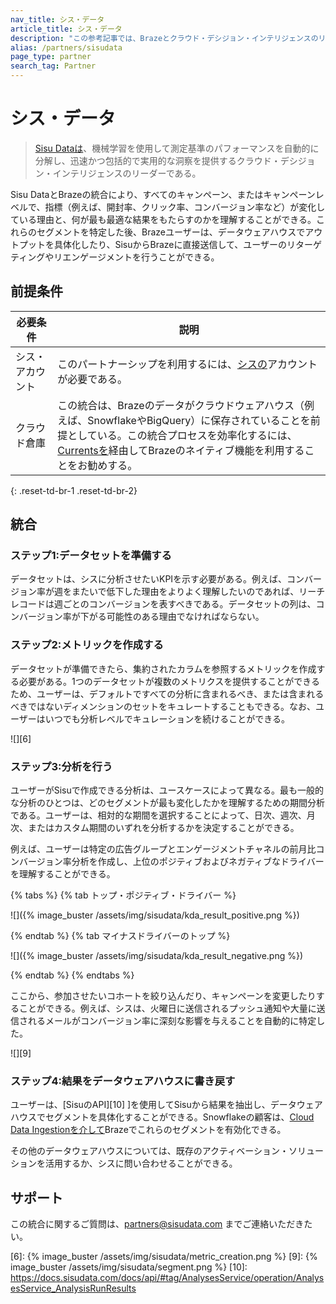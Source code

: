 ```yaml
---
nav_title: シス・データ
article_title: シス・データ
description: "この参考記事では、Brazeとクラウド・デシジョン・インテリジェンスのリーダーであるSisu Data社との提携について概説している。この提携により、すべてのキャンペーン、またはキャンペーン・レベルで、なぜメトリクスが変化しているのか、何が最も最適な結果をもたらすのかを理解することができる。"
alias: /partners/sisudata
page_type: partner
search_tag: Partner
---
```


# シス・データ

> [Sisu Dataは][2]、機械学習を使用して測定基準のパフォーマンスを自動的に分解し、迅速かつ包括的で実用的な洞察を提供するクラウド・デシジョン・インテリジェンスのリーダーである。

Sisu DataとBrazeの統合により、すべてのキャンペーン、またはキャンペーンレベルで、指標（例えば、開封率、クリック率、コンバージョン率など）が変化している理由と、何が最も最適な結果をもたらすのかを理解することができる。これらのセグメントを特定した後、Brazeユーザーは、データウェアハウスでアウトプットを具体化したり、SisuからBrazeに直接送信して、ユーザーのリターゲティングやリエンゲージメントを行うことができる。

## 前提条件

| 必要条件 | 説明 |
| ----------- | ----------- |
| シス・アカウント | このパートナーシップを利用するには、[シスの][3]アカウントが必要である。 |
| クラウド倉庫 | この統合は、Brazeのデータがクラウドウェアハウス（例えば、SnowflakeやBigQuery）に保存されていることを前提としている。この統合プロセスを効率化するには、[Currentsを][4]経由してBrazeのネイティブ機能を利用することをお勧めする。 |
{: .reset-td-br-1 .reset-td-br-2}

## 統合

### ステップ1:データセットを準備する

データセットは、シスに分析させたいKPIを示す必要がある。例えば、コンバージョン率が週をまたいで低下した理由をよりよく理解したいのであれば、リーチレコードは週ごとのコンバージョンを表すべきである。データセットの列は、コンバージョン率が下がる可能性のある理由でなければならない。

### ステップ2:メトリックを作成する  

データセットが準備できたら、集約されたカラムを参照するメトリックを作成する必要がある。1つのデータセットが複数のメトリクスを提供することができるため、ユーザーは、デフォルトですべての分析に含まれるべき、または含まれるべきではないディメンションのセットをキュレートすることもできる。なお、ユーザーはいつでも分析レベルでキュレーションを続けることができる。

![][6]

### ステップ3:分析を行う  

ユーザーがSisuで作成できる分析は、ユースケースによって異なる。最も一般的な分析のひとつは、どのセグメントが最も変化したかを理解するための期間分析である。ユーザーは、相対的な期間を選択することによって、日次、週次、月次、またはカスタム期間のいずれを分析するかを決定することができる。

例えば、ユーザーは特定の広告グループとエンゲージメントチャネルの前月比コンバージョン率分析を作成し、上位のポジティブおよびネガティブなドライバーを理解することができる。

{% tabs %}
{% tab トップ・ポジティブ・ドライバー %}

![]({% image_buster /assets/img/sisudata/kda_result_positive.png %})

{% endtab %}
{% tab マイナスドライバーのトップ %}

![]({% image_buster /assets/img/sisudata/kda_result_negative.png %})

{% endtab %}
{% endtabs %}

ここから、参加させたいコホートを絞り込んだり、キャンペーンを変更したりすることができる。例えば、シスは、火曜日に送信されるプッシュ通知や大量に送信されるメールがコンバージョン率に深刻な影響を与えることを自動的に特定した。

![][9]

### ステップ4:結果をデータウェアハウスに書き戻す

ユーザーは、\[SisuのAPI][10] ]を使用してSisuから結果を抽出し、データウェアハウスでセグメントを具体化することができる。Snowflakeの顧客は、[Cloud Data Ingestionを介して][5]Brazeでこれらのセグメントを有効化できる。

その他のデータウェアハウスについては、既存のアクティベーション・ソリューションを活用するか、シスに問い合わせることができる。

## サポート

この統合に関するご質問は、partners@sisudata.com までご連絡いただきたい。

[1]: {{site.baseurl}}/developer_guide/rest_api/basics/#endpoints
[2]: https://sisudata.com/
[3]: https://sisudata.com/
[4]: {{site.baseurl}}/user_guide/data_and_analytics/braze_currents/setting_up_currents/
[5]: {{site.baseurl}}/user_guide/data_and_analytics/user_data_collection/cloud_ingestion/overview/
[6]: {% image_buster /assets/img/sisudata/metric_creation.png %}
[9]: {% image_buster /assets/img/sisudata/segment.png %}
[10]: https://docs.sisudata.com/docs/api/#tag/AnalysesService/operation/AnalysesService_AnalysisRunResults
